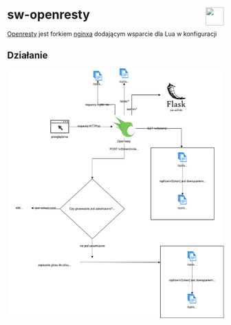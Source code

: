 # sw-openresty <img src="../static/logo-with-embedded-font/logo-simple.png" align="right" height="42px" width="42px">

[Openresty](https://openresty.org/en/) jest forkiem [nginxa](https://nginx.org/en/) dodającym wsparcie dla Lua w konfiguracji

## Działanie

![](.images/sw-openresty-diagram.png)
